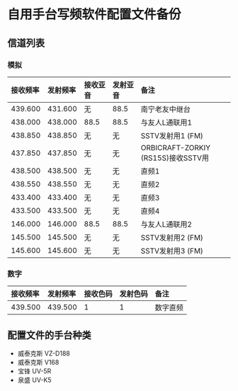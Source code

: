 # 自用手台写频软件配置文件备份

## 信道列表

### 模拟

| 接收频率 | 发射频率 | 接收亚音 | 发射亚音 | 备注 |
| :------ | :---- | :------ | :------ | :------ |
| 439.600 | 431.600 | 无 | 88.5 | 南宁老友中继台 |
| 438.000 | 438.000 | 88.5 | 88.5 | 与友人L通联用1 |
| 438.850 | 438.850 | 无 | 无 | SSTV发射用1 (FM) |
| 437.850 | 437.850 | 无 | 无 | ORBICRAFT-ZORKIY (RS15S)接收SSTV用 |
| 438.500 | 438.500 | 无 | 无 | 直频1 |
| 438.550 | 438.550 | 无 | 无 | 直频2 |
| 433.400 | 433.400 | 无 | 无 | 直频3 |
| 433.500 | 433.500 | 无 | 无 | 直频4 |
| 146.000 | 146.000 | 88.5 | 88.5 | 与友人L通联用2 |
| 145.500 | 145.500 | 无 | 无 | SSTV发射用2 (FM) |
| 145.600 | 145.600 | 无 | 无 | SSTV发射用3 (FM) |

### 数字

| 接收频率 | 发射频率 | 接收色码 | 发射色码 | 备注 |
| :------ | :---- | :------ | :------ | :------ |
| 439.500 | 439.500 | 1 | 1 | 数字直频 |

## 配置文件的手台种类

- 威泰克斯 VZ-D188
- 威泰克斯 V168
- 宝锋 UV-5R
- 泉盛 UV-K5

